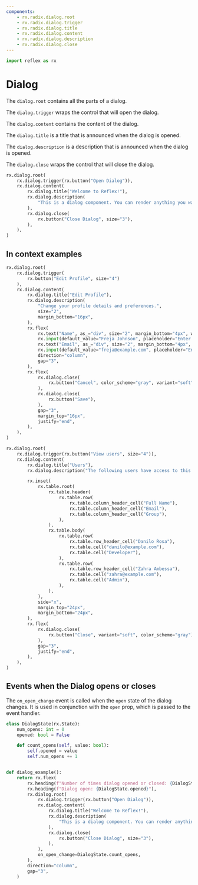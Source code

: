 ```yaml
---
components:
    - rx.radix.dialog.root
    - rx.radix.dialog.trigger
    - rx.radix.dialog.title
    - rx.radix.dialog.content
    - rx.radix.dialog.description
    - rx.radix.dialog.close
---
```


```python exec
import reflex as rx
```

# Dialog


The `dialog.root` contains all the parts of a dialog. 

The `dialog.trigger` wraps the control that will open the dialog.

The `dialog.content` contains the content of the dialog.

The `dialog.title` is a title that is announced when the dialog is opened.

The `dialog.description` is a description that is announced when the dialog is opened.

The `dialog.close` wraps the control that will close the dialog.


```python demo
rx.dialog.root(
    rx.dialog.trigger(rx.button("Open Dialog")),
    rx.dialog.content(
        rx.dialog.title("Welcome to Reflex!"),
        rx.dialog.description(
            "This is a dialog component. You can render anything you want in here.",
        ),
        rx.dialog.close(
            rx.button("Close Dialog", size="3"),
        ),
    ),
)
```



## In context examples 

```python demo
rx.dialog.root(
    rx.dialog.trigger(
        rx.button("Edit Profile", size="4")
    ),
    rx.dialog.content(
        rx.dialog.title("Edit Profile"),
        rx.dialog.description(
            "Change your profile details and preferences.",
            size="2",
            margin_bottom="16px",
        ),
        rx.flex(
            rx.text("Name", as_="div", size="2", margin_bottom="4px", weight="bold"),
            rx.input(default_value="Freja Johnson", placeholder="Enter your name"),
            rx.text("Email", as_="div", size="2", margin_bottom="4px", weight="bold"),
            rx.input(default_value="freja@example.com", placeholder="Enter your email"),
            direction="column",
            gap="3",
        ),
        rx.flex(
            rx.dialog.close(
                rx.button("Cancel", color_scheme="gray", variant="soft"),
            ),
            rx.dialog.close(
                rx.button("Save"),
            ),
            gap="3",
            margin_top="16px",
            justify="end",
        ),
    ),
)
```


```python demo
rx.dialog.root(
    rx.dialog.trigger(rx.button("View users", size="4")),
    rx.dialog.content(
        rx.dialog.title("Users"),
        rx.dialog.description("The following users have access to this project."),

        rx.inset(
            rx.table.root(
                rx.table.header(
                    rx.table.row(
                        rx.table.column_header_cell("Full Name"),
                        rx.table.column_header_cell("Email"),
                        rx.table.column_header_cell("Group"),
                    ),
                ),
                rx.table.body(
                    rx.table.row(
                        rx.table.row_header_cell("Danilo Rosa"),
                        rx.table.cell("danilo@example.com"),
                        rx.table.cell("Developer"),
                    ),
                    rx.table.row(
                        rx.table.row_header_cell("Zahra Ambessa"),
                        rx.table.cell("zahra@example.com"),
                        rx.table.cell("Admin"),
                    ),
                ),
            ),
            side="x",
            margin_top="24px",
            margin_bottom="24px",
        ),
        rx.flex(
            rx.dialog.close(
                rx.button("Close", variant="soft", color_scheme="gray"),
            ),
            gap="3",
            justify="end",
        ),
    ),
)
```


## Events when the Dialog opens or closes

The `on_open_change` event is called when the `open` state of the dialog changes. It is used in conjunction with the `open` prop, which is passed to the event handler.

```python demo exec
class DialogState(rx.State):
    num_opens: int = 0
    opened: bool = False

    def count_opens(self, value: bool):
        self.opened = value
        self.num_opens += 1


def dialog_example():
    return rx.flex(
        rx.heading(f"Number of times dialog opened or closed: {DialogState.num_opens}"),
        rx.heading(f"Dialog open: {DialogState.opened}"),
        rx.dialog.root(
            rx.dialog.trigger(rx.button("Open Dialog")),
            rx.dialog.content(
                rx.dialog.title("Welcome to Reflex!"),
                rx.dialog.description(
                    "This is a dialog component. You can render anything you want in here.",
                ),
                rx.dialog.close(
                    rx.button("Close Dialog", size="3"),
                ),
            ),
            on_open_change=DialogState.count_opens,
        ),
        direction="column",
        gap="3",
    )
```